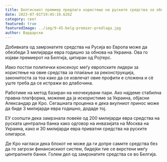 ```yaml
---
title: Белгискиот премиер предлага користење на руските средства за обнова на Украина
date: 2023-07-01T19:45:19.626Z
category: свет
featured: true
featuredImage: ../img/9-45-belg-premier-predlaga.jpg
author: Вардарски
---
```

Добивката од замрзнатите средства на Русија во Европа може да обезбеди 3 милијарди евра годишно за обнова на Украина. Ова го изјави премиерот на Белгија, цитиран од Ројтерс.

Иако постои политички консензус меѓу европските лидери за користење на овие средства за плаќање за реконструкција, законитоста за тоа како да се извлечат овие профити е сложена и сè уште треба да се истражи во длабочина.

Работиме на метод базиран на неочекувани пари. Ако најдеме стабилна правна платформа, можеме да ја искористиме за Украина, објасни Александар де Кро. Сегашната проценка е дека вкупниот принос може да биде 3 милијарди евра годишно, додаде тој.

ЕУ соопшти дека замрзнала повеќе од 200 милијарди евра средства на руската централна банка како одговор на инвазијата на Москва на Украина, како и 30 милијарди евра приватни средства на руските олигарси.

Де Кро нагласи дека блокот не може да ги допре самите средства без да го загрози финансискиот систем, бидејќи тие се вкрстени меѓу централните банки. Голем дел од замрзнатите средства се во Белгија.